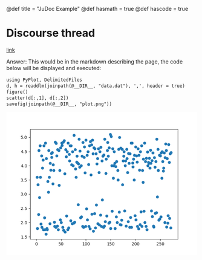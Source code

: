@def title = "JuDoc Example"
@def hasmath = true
@def hascode = true

# Discourse thread

[link](https://discourse.julialang.org/t/ann-judoc-jl-a-static-site-generator-in-julia/23693/14)

Answer:
This would be in the markdown describing the page, the code below will be displayed and executed:

```julia:oldfaithful/plt
using PyPlot, DelimitedFiles
d, h = readdlm(joinpath(@__DIR__, "data.dat"), ',', header = true)
figure()
scatter(d[:,1], d[:,2])
savefig(joinpath(@__DIR__, "plot.png"))
```

![the plot](/assets/oldfaithful/plot.png)
